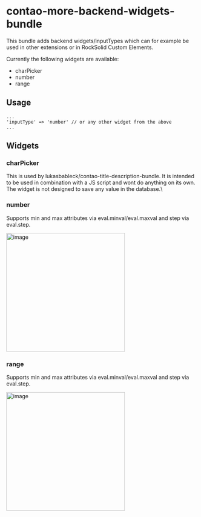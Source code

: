 # contao-more-backend-widgets-bundle

This bundle adds backend widgets/inputTypes which can for example be used in other extensions or in RockSolid Custom Elements.

Currently the following widgets are available:
- charPicker
- number
- range

## Usage
```
...
'inputType' => 'number' // or any other widget from the above
...
```

## Widgets

### charPicker

This is used by lukasbableck/contao-title-description-bundle. It is intended to be used in combination with a JS script and wont do anything on its own.\
The widget is not designed to save any value in the database.\

### number

Supports min and max attributes via eval.minval/eval.maxval and step via eval.step.

<img width="313" alt="image" src="https://github.com/user-attachments/assets/072842fc-6b32-4f5a-8da7-732c61644a59">

### range

Supports min and max attributes via eval.minval/eval.maxval and step via eval.step.

<img width="313" alt="image" src="https://github.com/user-attachments/assets/b5f0ea5c-f83c-4719-87e4-d10f06a82337">

